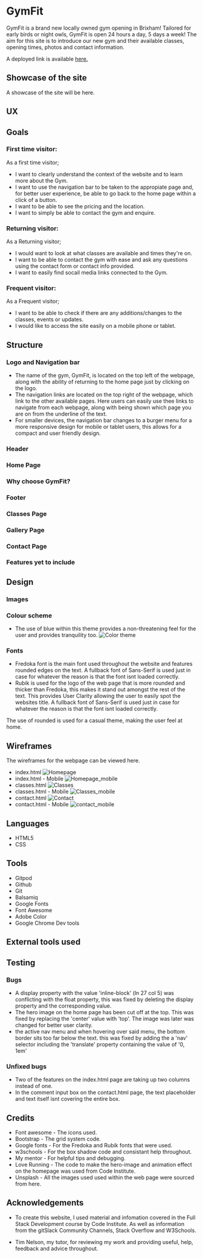 # GymFit

GymFit is a brand new locally owned gym opening in Brixham! Tailored for early birds or night owls, GymFit is open 24 hours a day, 5 days a week! The aim for this site is to introduce our new gym and their available classes, opening times, photos and contact information.

A deployed link is available [here.](https://joshfreeman00.github.io/GymFit/)

## Showcase of the site
A showcase of the site will be here. 


## UX


## Goals

### First time visitor:
As a first time visitor;
* I want to clearly understand the context of the website and to learn more about the Gym.
* I want to use the navigation bar to be taken to the appropiate page and, for better user experience, be able to go back to the home page within a click of a button.
* I want to be able to see the pricing and the location.
* I want to simply be able to contact the gym and enquire.

### Returning visitor:
As a Returning visitor;
* I would want to look at what classes are available and times they're on.
* I want to be able to contact the gym with ease and ask any questions using the contact form or contact info provided.
* I want to easily find socail media links connected to the Gym.

### Frequent visitor:
As a Frequent visitor;
* I want to be able to check if there are any additions/changes to the classes, events or updates.
* I would like to access the site easily on a mobile phone or tablet.

## Structure
### Logo and Navigation bar
* The name of the gym, GymFit, is located on the top left of the webpage, along with the ability of returning to the home page just by clicking on the logo.
* The navigation links are located on the top right of the webpage, which link to the other available pages. Here users can easily use thee links to navigate from each webpage, along with being shown which page you are on from the underline of the text.
* For smaller devices, the navigation bar changes to a burger menu for a more responsive design for mobile or tablet users, this allows for a compact and user friendly design. 

### Header
### Home Page
### Why choose GymFit?
### Footer
### Classes Page
### Gallery Page
### Contact Page
### Features yet to include

## Design
### Images
### Colour scheme
* The use of blue within this theme provides a non-threatening feel for the user and provides tranquility too.
![Color theme](https://github.com/joshfreeman00/gymfit/blob/main/docs/color-theme.jpeg)
### Fonts
* Fredoka font is the main font used throughout the website and features rounded edges on the text. A fullback font of Sans-Serif is used just in case for whatever the reason is that the font isnt loaded correctly.
* Rubik is used for the logo of the web page that is more rounded and thicker than Fredoka, this makes it stand out amongst the rest of the text. This provides User Clarity allowing the user to easily spot the websites title. A fullback font of Sans-Serif is used just in case for whatever the reason is that the font isnt loaded correctly.

The use of rounded is used for a casual theme, making the user feel at home.
## Wireframes
The wireframes for the webpage can be viewed here.

* index.html
![Homepage](https://github.com/joshfreeman00/gymfit/blob/main/docs/wireframes/index.png)
* index.html - Mobile
![Homepage_mobile](https://github.com/joshfreeman00/gymfit/blob/main/docs/wireframes/index_mobile.png)
* classes.html
![Classes](https://github.com/joshfreeman00/gymfit/blob/main/docs/wireframes/classes.png)
* classes.html - Mobile
![Classes_mobile](https://github.com/joshfreeman00/gymfit/blob/main/docs/wireframes/classes_mobile.png)
* contact.html
![Contact](https://github.com/joshfreeman00/gymfit/blob/main/docs/wireframes/enquiries.png)
* contact.html - Mobile
![contact_mobile](https://github.com/joshfreeman00/gymfit/blob/main/docs/wireframes/enquiries_mobile.png)
## Languages
* HTML5
* CSS

## Tools
* Gitpod
* Github
* Git
* Balsamiq
* Google Fonts
* Font Awesome
* Adobe Color
* Google Chrome Dev tools
## External tools used

## Testing

### Bugs
* A display property with the value 'inline-block' (ln 27 col 5) was conflicting with the float property, this was fixed by deleting the display property and the corresponding value.
* The hero image on the home page has been cut off at the top. This was fixed by replacing the 'center' value with 'top'. The image was later was changed for better user clarity.
* the active nav menu and when hovering over said menu, the bottom border sits too far below the text. this was fixed by adding the a 'nav' selector including the 'translate' property containing the value of '0, 1em'

### Unfixed bugs
* Two of the features on the index.html page are taking up two columns instead of one.
* In the comment input box on the contact.html page, the text placeholder and text itself isnt covering the entire box.

## Credits
* Font awesome - The icons used.
* Bootstrap - The grid system code.
* Google fonts - For the Fredoka and Rubik fonts that were used.
* w3schools - For the box shadow code and consistant help throughout.
* My mentor - For helpful tips and debugging.
* Love Running - The code to make the hero-image and animation effect on the homepage was used from Code Institute.
* Unsplash - All the images used used within the web page were sourced from here.

## Acknowledgements
* To create this website, I used material and infomation covered in the Full Stack Development course by Code Institute. As well as information from the gitSlack Community Channels, Stack Overflow and W3Schools.

* Tim Nelson, my tutor, for reviewing my work and providing useful, help, feedback and advice throughout.